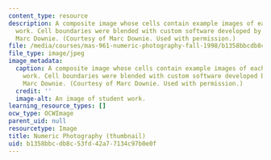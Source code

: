 ```yaml
---
content_type: resource
description: A composite image whose cells contain example images of each student's
  work. Cell boundaries were blended with custom software developed by MAS.961 student
  Marc Downie. (Courtesy of Marc Downie. Used with permission.)
file: /media/courses/mas-961-numeric-photography-fall-1998/b1358bbcdb8c53fd42a77134c97b0e0f_mas-961f98-th.jpg
file_type: image/jpeg
image_metadata:
  caption: A composite image whose cells contain example images of each student's
    work. Cell boundaries were blended with custom software developed by MAS.961 student
    Marc Downie. (Courtesy of Marc Downie. Used with permission.)
  credit: ''
  image-alt: An image of student work.
learning_resource_types: []
ocw_type: OCWImage
parent_uid: null
resourcetype: Image
title: Numeric Photography (thumbnail)
uid: b1358bbc-db8c-53fd-42a7-7134c97b0e0f
---
```


